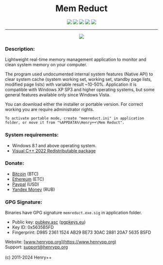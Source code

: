 <h1 align="center">Mem Reduct</h1>

<p align="center">
	<a href="https://github.com/henrypp/memreduct/releases"><img src="https://img.shields.io/github/v/release/henrypp/memreduct?style=flat-square&include_prereleases&label=version" /></a>
	<a href="https://github.com/henrypp/memreduct/releases"><img src="https://img.shields.io/github/downloads/henrypp/memreduct/total.svg?style=flat-square" /></a>
	<a href="https://github.com/henrypp/memreduct/issues"><img src="https://img.shields.io/github/issues-raw/henrypp/memreduct.svg?style=flat-square&label=issues" /></a>
	<a href="https://github.com/henrypp/memreduct/graphs/contributors"><img src="https://img.shields.io/github/contributors/henrypp/memreduct?style=flat-square" /></a>
	<a href="https://github.com/henrypp/memreduct/blob/master/LICENSE"><img src="https://img.shields.io/github/license/henrypp/memreduct?style=flat-square" /></a>
</p>

-------

<p align="center">
	<img src="https://www.henrypp.org/images/memreduct.png" />
</p>

### Description:
Lightweight real-time memory management application to monitor
and clean system memory on your computer.

The program used undocumented internal system features (Native API) to clear
system cache (system working set, working set, standby page lists, modified page
lists) with variable result ~10-50%. Application it is compatible with Windows XP SP3 and
higher operating systems, but some general features available only since Windows Vista.

You can download either the installer or portable version. For correct working you are require administrator rights.

```
To activate portable mode, create "memreduct.ini" in application folder, or move it from "%APPDATA%\Henry++\Mem Reduct".
```

### System requirements:
- Windows 8.1 and above operating system.
- [Visual C++ 2022 Redistributable package](https://learn.microsoft.com/en-us/cpp/windows/latest-supported-vc-redist?view=msvc-170)

### Donate:
- [Bitcoin](https://www.blockchain.com/btc/address/1LrRTXPsvHcQWCNZotA9RcwjsGcRghG96c) (BTC)
- [Ethereum](https://www.blockchain.com/explorer/addresses/eth/0xe2C84A62eb2a4EF154b19bec0c1c106734B95960) (ETC)
- [Paypal](https://paypal.me/henrypp) (USD)
- [Yandex Money](https://yoomoney.ru/to/4100115776040583) (RUB)

### GPG Signature:
Binaries have GPG signature `memreduct.exe.sig` in application folder.

- Public key: [pubkey.asc](https://raw.githubusercontent.com/henrypp/builder/master/pubkey.asc) ([pgpkeys.eu](https://pgpkeys.eu/pks/lookup?op=index&fingerprint=on&search=0x5635B5FD))
- Key ID: 0x5635B5FD
- Fingerprint: D985 2361 1524 AB29 BE73 30AC 2881 20A7 5635 B5FD

Website: [www.henrypp.org](https://www.henrypp.org)<br />
Support: support@henrypp.org<br />
<br />
(c) 2011-2024 Henry++
